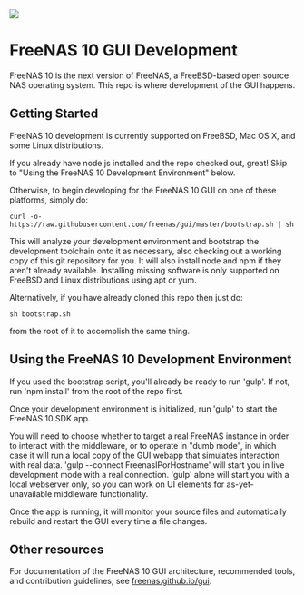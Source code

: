 <img src="https://raw.githubusercontent.com/freenas/gui/master/Shark.jpg">

# FreeNAS 10 GUI Development

FreeNAS 10 is the next version of FreeNAS, a FreeBSD-based open source NAS
operating system. This repo is where development of the GUI happens.

## Getting Started

FreeNAS 10 development is currently supported on FreeBSD, Mac OS X, and some
Linux distributions.

If you already have node.js installed and the repo checked out, great! Skip to
"Using the FreeNAS 10 Development Environment" below.

Otherwise, to begin developing for the FreeNAS 10 GUI on one of these platforms,
simply do:

    curl -o- https://raw.githubusercontent.com/freenas/gui/master/bootstrap.sh | sh

This will analyze your development environment and bootstrap the development
toolchain onto it as necessary, also checking out a working copy of this
git repository for you. It will also install node and npm if they aren't already
available. Installing missing software is only supported on FreeBSD and Linux
distributions using apt or yum.

Alternatively, if you have already cloned this repo then just do:

    sh bootstrap.sh

from the root of it to accomplish the same thing.

## Using the FreeNAS 10 Development Environment

If you used the bootstrap script, you'll already be ready to run 'gulp'. If not,
run 'npm install' from the root of the repo first.

Once your development environment is initialized, run 'gulp' to start the
FreeNAS 10 SDK app.

You will need to choose whether to target a real FreeNAS instance in order to
interact with the middleware, or to operate in "dumb mode", in which case it
will run a local copy of the GUI webapp that simulates interaction with real
data. 'gulp --connect FreenasIPorHostname' will start you in live development
mode with a real connection. 'gulp' alone will start you with a local webserver
only, so you can work on UI elements for as-yet-unavailable middleware
functionality.

Once the app is running, it will monitor your source files and automatically
rebuild and restart the GUI every time a file changes.

## Other resources

For documentation of the FreeNAS 10 GUI architecture, recommended tools, and
contribution guidelines, see
[freenas.github.io/gui](https://freenas.github.io/gui).
